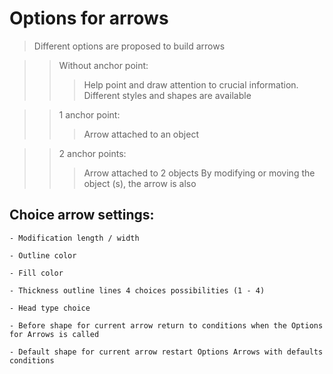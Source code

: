 # Options for arrows

> Different options are proposed to build arrows

>> Without anchor point:
>>> Help point and draw attention to crucial information. Different styles and shapes are available

>> 1 anchor point:
>>> Arrow attached to an object


>> 2 anchor points:
>>> Arrow attached to 2 objects
By modifying or moving the object (s), the arrow is also


## Choice arrow settings:

	- Modification length / width
      
	- Outline color
      
	- Fill color
         
	- Thickness outline lines 4 choices possibilities (1 - 4)
       
	- Head type choice

	- Before shape for current arrow return to conditions when the Options for Arrows is called

	- Default shape for current arrow restart Options Arrows with defaults conditions
